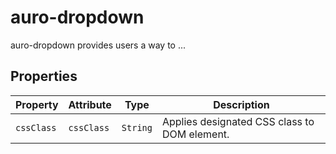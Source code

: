 # auro-dropdown

auro-dropdown provides users a way to ...

## Properties

| Property   | Attribute  | Type     | Description                                  |
|------------|------------|----------|----------------------------------------------|
| `cssClass` | `cssClass` | `String` | Applies designated CSS class to DOM element. |
